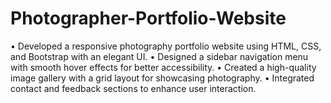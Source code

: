 # Photographer-Portfolio-Website
• Developed a responsive photography portfolio website using HTML, CSS, and Bootstrap with an elegant UI. 
• Designed a sidebar navigation menu with smooth hover effects for better accessibility.
• Created a high-quality image gallery with a grid layout for showcasing photography.
• Integrated contact and feedback sections to enhance user interaction.
